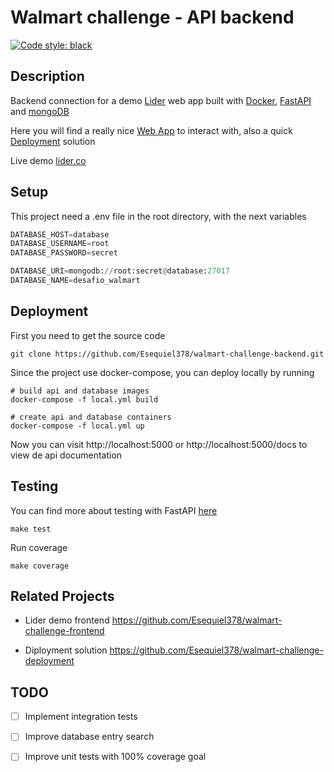 # Walmart challenge - API backend

[![Code style: black](https://img.shields.io/badge/code%20style-black-000000.svg)](https://github.com/psf/black)

## Description

Backend connection for a demo [Lider](https://www.lider.cl/supermercado/) web
app built with [Docker](https://www.docker.com/why-docker),
[FastAPI](https://fastapi.tiangolo.com/) and [mongoDB](https://www.mongodb.com/es)

Here you will find a really nice [Web App](https://github.com/Esequiel378/walmart-challenge-frontend)
to interact with, also a quick [Deployment](https://github.com/Esequiel378/walmart-challenge-deployment)
solution

Live demo [lider.co](http://165.22.3.102)

## Setup

This project need a .env file in the root directory, with the next variables

```Python
DATABASE_HOST=database
DATABASE_USERNAME=root
DATABASE_PASSWORD=secret

DATABASE_URI=mongodb://root:secret@database:27017
DATABASE_NAME=desafio_walmart
```

## Deployment

First you need to get the source code

```shell
git clone https://github.com/Esequiel378/walmart-challenge-backend.git
```

Since the project use docker-compose, you can deploy locally by running

```shell
# build api and database images
docker-compose -f local.yml build

# create api and database containers
docker-compose -f local.yml up
```

Now you can visit http://localhost:5000 or
http://localhost:5000/docs to view de api documentation

## Testing

You can find more about testing with FastAPI [here](https://fastapi.tiangolo.com/tutorial/testing/)

```shell
make test
```

Run coverage

```shell
make coverage
```

## Related Projects

+ Lider demo frontend https://github.com/Esequiel378/walmart-challenge-frontend

+ Diployment solution https://github.com/Esequiel378/walmart-challenge-deployment

## TODO

- [ ] Implement integration tests

- [ ] Improve database entry search

- [ ] Improve unit tests with 100% coverage goal
